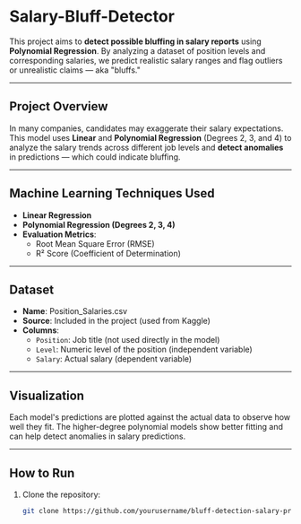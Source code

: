 # Salary-Bluff-Detector

This project aims to **detect possible bluffing in salary reports** using **Polynomial Regression**. By analyzing a dataset of position levels and corresponding salaries, we predict realistic salary ranges and flag outliers or unrealistic claims — aka "bluffs."

---

## Project Overview

In many companies, candidates may exaggerate their salary expectations. This model uses **Linear** and **Polynomial Regression** (Degrees 2, 3, and 4) to analyze the salary trends across different job levels and **detect anomalies** in predictions — which could indicate bluffing.

---

## Machine Learning Techniques Used

- **Linear Regression**
- **Polynomial Regression (Degrees 2, 3, 4)**
- **Evaluation Metrics**:
  - Root Mean Square Error (RMSE)
  - R² Score (Coefficient of Determination)

---

## Dataset

- **Name**: Position_Salaries.csv
- **Source**: Included in the project (used from Kaggle)
- **Columns**:
  - `Position`: Job title (not used directly in the model)
  - `Level`: Numeric level of the position (independent variable)
  - `Salary`: Actual salary (dependent variable)

---

## Visualization

Each model's predictions are plotted against the actual data to observe how well they fit. The higher-degree polynomial models show better fitting and can help detect anomalies in salary predictions.

---

## How to Run

1. Clone the repository:
   ```bash
   git clone https://github.com/yourusername/bluff-detection-salary-prediction.git

